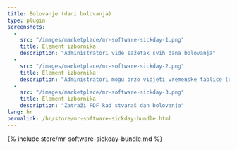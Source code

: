 ```yaml
---
title: Bolovanje (dani bolovanja)
type: plugin
screenshots:
  - 
    src: "/images/marketplace/mr-software-sickday-1.png"
    title: Element izbornika
    description: "Administratori vide sažetak svih dana bolovanja"
  - 
    src: "/images/marketplace/mr-software-sickday-2.png"
    title: Element izbornika
    description: "Administratori mogu brzo vidjeti vremenske tablice (dane bolovanja) korisnika"
  - 
    src: "/images/marketplace/mr-software-sickday-3.png"
    title: Element izbornika
    description: "Zatraži PDF kad stvaraš dan bolovanja"
lang: hr
permalink: /hr/store/mr-software-sickday-bundle.html
---
```


{% include store/mr-software-sickday-bundle.md %}
